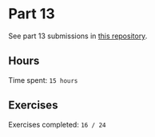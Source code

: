 # Part 13

See part 13 submissions in [this repository](https://github.com/rikurauhala/fullstack-part13).

## Hours

Time spent: `15 hours`

## Exercises

Exercises completed: `16 / 24`
